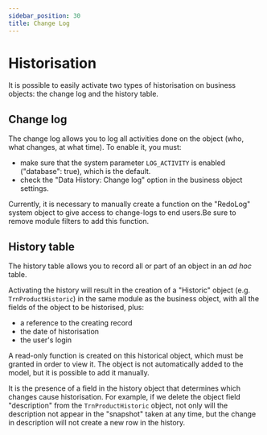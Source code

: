 ```yaml
---
sidebar_position: 30
title: Change Log
---
```


Historisation
====================

It is possible to easily activate two types of historisation on business objects: the change log and the history table.

Change log
---------------------------

The change log allows you to log all activities done on the object (who, what changes, at what time). To enable it, you must:
- make sure that the system parameter `LOG_ACTIVITY` is enabled ("database": true), which is the default.
- check the "Data History: Change log" option in the business object settings.

<div class="error">Currently, it is necessary to manually create a function on the "RedoLog" system object to give access to change-logs to end users.Be sure to remove module filters to add this function.</div>

History table
---------------------------

The history table allows you to record all or part of an object in an *ad hoc* table.

Activating the history will result in the creation of a "Historic" object (e.g. `TrnProductHistoric`) in the same module as the business object, with all the fields of the object to be historised, plus:
- a reference to the creating record
- the date of historisation
- the user's login

A read-only function is created on this historical object, which must be granted in order to view it. The object is not automatically added to the model, but it is possible to add it manually.

It is the presence of a field in the history object that determines which changes cause historisation. For example, if we delete the object field "description" from the `TrnProductHistoric` object, not only will the description not appear in the "snapshot" taken at any time, but the change in description will not create a new row in the history.
